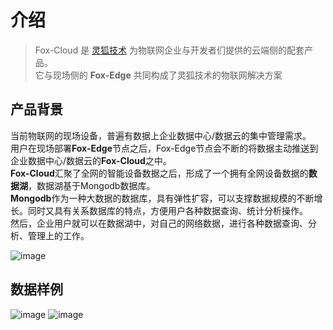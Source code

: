 # 介绍

> Fox-Cloud 是 [灵狐技术](http://www.fox-tech.cn/)
为物联网企业与开发者们提供的云端侧的配套产品。<br>
它与现场侧的 **Fox-Edge** 共同构成了灵狐技术的物联网解决方案<br>

## 产品背景
当前物联网的现场设备，普遍有数据上企业数据中心/数据云的集中管理需求。<br>
用户在现场部署**Fox-Edge**节点之后，Fox-Edge节点会不断的将数据主动推送到企业数据中心/数据云的**Fox-Cloud**之中。<br>
**Fox-Cloud**汇聚了全网的智能设备数据之后，形成了一个拥有全网设备数据的**数据湖**，数据湖基于Mongodb数据库。<br>
**Mongodb**作为一种大数据的数据库，具有弹性扩容，可以支撑数据规模的不断增长。同时又具有关系数据库的特点，方便用户各种数据查询、统计分析操作。<br>
然后，企业用户就可以在数据湖中，对自己的网络数据，进行各种数据查询、分析、管理上的工作。<br>


![image](http://docs.fox-tech.cn/_images/fox-cloud-01.png)
## 数据样例
![image](http://docs.fox-tech.cn/_images/fox-cloud-03.png)
![image](http://docs.fox-tech.cn/_images/fox-cloud-02.png)




